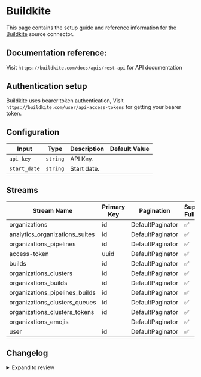 # Buildkite
This page contains the setup guide and reference information for the [Buildkite](https://buildkite.com/) source connector.

## Documentation reference:
Visit `https://buildkite.com/docs/apis/rest-api` for API documentation

## Authentication setup
Buildkite uses bearer token authentication,
Visit `https://buildkite.com/user/api-access-tokens` for getting your bearer token.

## Configuration

| Input | Type | Description | Default Value |
|-------|------|-------------|---------------|
| `api_key` | `string` | API Key.  |  |
| `start_date` | `string` | Start date.  |  |

## Streams
| Stream Name | Primary Key | Pagination | Supports Full Sync | Supports Incremental |
|-------------|-------------|------------|---------------------|----------------------|
| organizations | id | DefaultPaginator | ✅ |  ✅  |
| analytics_organizations_suites | id | DefaultPaginator | ✅ |  ❌  |
| organizations_pipelines | id | DefaultPaginator | ✅ |  ✅  |
| access-token | uuid | DefaultPaginator | ✅ |  ❌  |
| builds | id | DefaultPaginator | ✅ |  ✅  |
| organizations_clusters | id | DefaultPaginator | ✅ |  ✅  |
| organizations_builds | id | DefaultPaginator | ✅ |  ✅  |
| organizations_pipelines_builds | id | DefaultPaginator | ✅ |  ✅  |
| organizations_clusters_queues | id | DefaultPaginator | ✅ |  ✅  |
| organizations_clusters_tokens | id | DefaultPaginator | ✅ |  ✅  |
| organizations_emojis |  | DefaultPaginator | ✅ |  ❌  |
| user | id | DefaultPaginator | ✅ |  ✅  |

## Changelog

<details>
  <summary>Expand to review</summary>

| Version | Date | Pull Request | Subject |
|---------| ------------ | --- | ---------------- |
| 0.0.30  | 2025-09-05 | [TBD](https://github.com/airbytehq/airbyte/pull/TBD) | Update to CDK v7.0.0 |
| 0.0.29  | 2025-08-23 | [65319](https://github.com/airbytehq/airbyte/pull/65319) | Update dependencies |
| 0.0.28  | 2025-08-09 | [64658](https://github.com/airbytehq/airbyte/pull/64658) | Update dependencies |
| 0.0.27  | 2025-07-26 | [63797](https://github.com/airbytehq/airbyte/pull/63797) | Update dependencies |
| 0.0.26  | 2025-07-05 | [62535](https://github.com/airbytehq/airbyte/pull/62535) | Update dependencies |
| 0.0.25  | 2025-06-28 | [62145](https://github.com/airbytehq/airbyte/pull/62145) | Update dependencies |
| 0.0.24  | 2025-06-15 | [61627](https://github.com/airbytehq/airbyte/pull/61627) | Update dependencies |
| 0.0.23  | 2025-05-24 | [60902](https://github.com/airbytehq/airbyte/pull/60902) | Update dependencies |
| 0.0.22  | 2025-05-17 | [60612](https://github.com/airbytehq/airbyte/pull/60612) | Update dependencies |
| 0.0.21  | 2025-05-10 | [59807](https://github.com/airbytehq/airbyte/pull/59807) | Update dependencies |
| 0.0.20  | 2025-05-03 | [59307](https://github.com/airbytehq/airbyte/pull/59307) | Update dependencies |
| 0.0.19  | 2025-04-26 | [57642](https://github.com/airbytehq/airbyte/pull/57642) | Update dependencies |
| 0.0.18  | 2025-04-05 | [57139](https://github.com/airbytehq/airbyte/pull/57139) | Update dependencies |
| 0.0.17  | 2025-03-29 | [56598](https://github.com/airbytehq/airbyte/pull/56598) | Update dependencies |
| 0.0.16  | 2025-03-22 | [56139](https://github.com/airbytehq/airbyte/pull/56139) | Update dependencies |
| 0.0.15  | 2025-03-08 | [55382](https://github.com/airbytehq/airbyte/pull/55382) | Update dependencies |
| 0.0.14  | 2025-03-01 | [54898](https://github.com/airbytehq/airbyte/pull/54898) | Update dependencies |
| 0.0.13  | 2025-02-22 | [54213](https://github.com/airbytehq/airbyte/pull/54213) | Update dependencies |
| 0.0.12  | 2025-02-15 | [53876](https://github.com/airbytehq/airbyte/pull/53876) | Update dependencies |
| 0.0.11  | 2025-02-08 | [53432](https://github.com/airbytehq/airbyte/pull/53432) | Update dependencies |
| 0.0.10  | 2025-02-01 | [52927](https://github.com/airbytehq/airbyte/pull/52927) | Update dependencies |
| 0.0.9   | 2025-01-25 | [52188](https://github.com/airbytehq/airbyte/pull/52188) | Update dependencies |
| 0.0.8   | 2025-01-18 | [51715](https://github.com/airbytehq/airbyte/pull/51715) | Update dependencies |
| 0.0.7   | 2025-01-11 | [51226](https://github.com/airbytehq/airbyte/pull/51226) | Update dependencies |
| 0.0.6   | 2024-12-28 | [50485](https://github.com/airbytehq/airbyte/pull/50485) | Update dependencies |
| 0.0.5   | 2024-12-21 | [50205](https://github.com/airbytehq/airbyte/pull/50205) | Update dependencies |
| 0.0.4   | 2024-12-14 | [49590](https://github.com/airbytehq/airbyte/pull/49590) | Update dependencies |
| 0.0.3   | 2024-12-12 | [49010](https://github.com/airbytehq/airbyte/pull/49010) | Update dependencies |
| 0.0.2   | 2024-10-29 | [47476](https://github.com/airbytehq/airbyte/pull/47476) | Update dependencies |
| 0.0.1   | 2024-09-11 | [45384](https://github.com/airbytehq/airbyte/pull/45384) | Initial release by [@btkcodedev](https://github.com/btkcodedev) via Connector Builder |

</details>
